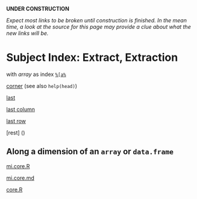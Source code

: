 **UNDER CONSTRUCTION**

_Expect most links to be broken until construction is finished.
In the mean time, a look at the source for this page may provide a clue
about what the new links will be._

Subject Index: Extract, Extraction
==================================

with _array_ as index [`%[a%`](https://github.com/dmparrishphd/Shapiro/blob/master/Files/2/0/PC.LB.a.PC.R)

[corner]() (see also `help(head)`)

[last](https://github.com/dmparrishphd/Shapiro/blob/master/Files/1/2/3/0/last.R)

[last column](https://github.com/dmparrishphd/Shapiro/blob/master/Files/1/2/3/0/lastc.R)

[last row](https://github.com/dmparrishphd/Shapiro/blob/master/Files/1/2/3/0/lastr.R)

[rest] ()

Along a dimension of an `array` or `data.frame`
-----------------------------------------------

[mi.core.R](https://github.com/dmparrishphd/Shapiro/blob/master/Files/7/5/0/mi.core.R)

[mi.core.md](https://github.com/dmparrishphd/Shapiro/blob/master/Files/7/5/0/mi.core.md)

[core.R](https://github.com/dmparrishphd/Shapiro/blob/master/Files/7/7/0/core.R)
